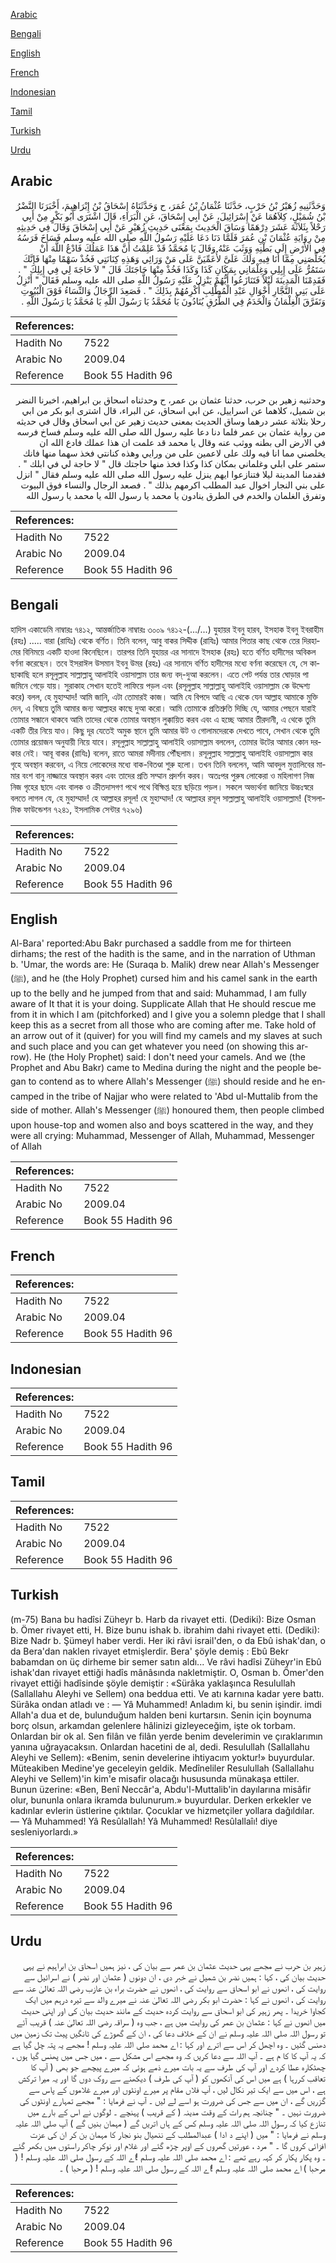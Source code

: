 [Arabic](#arabic)

[Bengali](#bengali)

[English](#english)

[French](#french)

[Indonesian](#indonesian)

[Tamil](#tamil)

[Turkish](#turkish)

[Urdu](#urdu)

## Arabic


<div dir="rtl" lang="ar" style={{fontSize:'larger',backgroundColor:'#f8f9fa',padding:20}}>
وَحَدَّثَنِيهِ زُهَيْرُ بْنُ حَرْبٍ، حَدَّثَنَا عُثْمَانُ بْنُ عُمَرَ، ح وَحَدَّثَنَاهُ إِسْحَاقُ بْنُ إِبْرَاهِيمَ، أَخْبَرَنَا النَّضْرُ بْنُ شُمَيْلٍ، كِلاَهُمَا عَنْ إِسْرَائِيلَ، عَنْ أَبِي إِسْحَاقَ، عَنِ الْبَرَاءِ، قَالَ اشْتَرَى أَبُو بَكْرٍ مِنْ أَبِي رَحْلاً بِثَلاَثَةَ عَشَرَ دِرْهَمًا وَسَاقَ الْحَدِيثَ بِمَعْنَى حَدِيثِ زُهَيْرٍ عَنْ أَبِي إِسْحَاقَ وَقَالَ فِي حَدِيثِهِ مِنْ رِوَايَةِ عُثْمَانَ بْنِ عُمَرَ فَلَمَّا دَنَا دَعَا عَلَيْهِ رَسُولُ اللَّهِ صلى الله عليه وسلم فَسَاخَ فَرَسُهُ فِي الأَرْضِ إِلَى بَطْنِهِ وَوَثَبَ عَنْهُ وَقَالَ يَا مُحَمَّدُ قَدْ عَلِمْتُ أَنَّ هَذَا عَمَلُكَ فَادْعُ اللَّهَ أَنْ يُخَلِّصَنِي مِمَّا أَنَا فِيهِ وَلَكَ عَلَىَّ لأُعَمِّيَنَّ عَلَى مَنْ وَرَائِي وَهَذِهِ كِنَانَتِي فَخُذْ سَهْمًا مِنْهَا فَإِنَّكَ سَتَمُرُّ عَلَى إِبِلِي وَغِلْمَانِي بِمَكَانِ كَذَا وَكَذَا فَخُذْ مِنْهَا حَاجَتَكَ قَالَ ‏"‏ لاَ حَاجَةَ لِي فِي إِبِلِكَ ‏"‏ ‏.‏ فَقَدِمْنَا الْمَدِينَةَ لَيْلاً فَتَنَازَعُوا أَيُّهُمْ يَنْزِلُ عَلَيْهِ رَسُولُ اللَّهِ صلى الله عليه وسلم فَقَالَ ‏"‏ أَنْزِلُ عَلَى بَنِي النَّجَّارِ أَخْوَالِ عَبْدِ الْمُطَّلِبِ أُكْرِمُهُمْ بِذَلِكَ ‏"‏ ‏.‏ فَصَعِدَ الرِّجَالُ وَالنِّسَاءُ فَوْقَ الْبُيُوتِ وَتَفَرَّقَ الْغِلْمَانُ وَالْخَدَمُ فِي الطُّرُقِ يُنَادُونَ يَا مُحَمَّدُ يَا رَسُولَ اللَّهِ يَا مُحَمَّدُ يَا رَسُولَ اللَّهِ ‏.‏
</div>
<div style={{backgroundColor:'#f8f9fa',padding:20, marginBottom: 10}}><table> <thead> <tr> <th>References:</th> <th></th> </tr> </thead> <tbody><tr><td>Hadith No</td><td>7522</td></tr><tr><td>Arabic No</td><td>2009.04</td></tr><tr><td>Reference</td><td>Book 55 Hadith 96</td></tr></tbody></table></div>


<div dir="rtl" lang="ar" style={{fontSize:'larger',backgroundColor:'#f8f9fa',padding:20}}>
وحدثنيه زهير بن حرب، حدثنا عثمان بن عمر، ح وحدثناه اسحاق بن ابراهيم، اخبرنا النضر بن شميل، كلاهما عن اسراييل، عن ابي اسحاق، عن البراء، قال اشترى ابو بكر من ابي رحلا بثلاثة عشر درهما وساق الحديث بمعنى حديث زهير عن ابي اسحاق وقال في حديثه من رواية عثمان بن عمر فلما دنا دعا عليه رسول الله صلى الله عليه وسلم فساخ فرسه في الارض الى بطنه ووثب عنه وقال يا محمد قد علمت ان هذا عملك فادع الله ان يخلصني مما انا فيه ولك على لاعمين على من ورايي وهذه كنانتي فخذ سهما منها فانك ستمر على ابلي وغلماني بمكان كذا وكذا فخذ منها حاجتك قال " لا حاجة لي في ابلك " . فقدمنا المدينة ليلا فتنازعوا ايهم ينزل عليه رسول الله صلى الله عليه وسلم فقال " انزل على بني النجار اخوال عبد المطلب اكرمهم بذلك " . فصعد الرجال والنساء فوق البيوت وتفرق الغلمان والخدم في الطرق ينادون يا محمد يا رسول الله يا محمد يا رسول الله
</div>
<div style={{backgroundColor:'#f8f9fa',padding:20, marginBottom: 10}}><table> <thead> <tr> <th>References:</th> <th></th> </tr> </thead> <tbody><tr><td>Hadith No</td><td>7522</td></tr><tr><td>Arabic No</td><td>2009.04</td></tr><tr><td>Reference</td><td>Book 55 Hadith 96</td></tr></tbody></table></div>

## Bengali


<div dir="ltr" lang="bn" style={{fontSize:'larger',backgroundColor:'#f8f9fa',padding:20}}>
হাদিস একাডেমি নাম্বারঃ ৭৪১২, আন্তর্জাতিক নাম্বারঃ ৩০০৯ ৭৪১২-(.../...) যুহায়র ইবনু হারব, ইসহাক ইবনু ইবরাহীম (রহঃ) ..... বারা (রাযিঃ) থেকে বর্ণিত। তিনি বলেন, আবু বাকর সিদ্দীক (রাযিঃ) আমার পিতার কাছ থেকে তের দিরহামের বিনিময়ে একটি হাওদা কিনেছিলে। তারপর তিনি যুহায়র এর সানাদে ইসহাক (রহঃ) হতে বর্ণিত হাদীসের অবিকল বর্ণনা করেছেন। তবে ইসরাঈল উসমান ইবনু উমর (রহঃ) এর সানাদে বর্ণিত হাদীসের মধ্যে বর্ণনা করেছেন যে, সে কাছাকাছি হলে রসূলুল্লাহ সাল্লাল্লাহু আলাইহি ওয়াসাল্লাম তার জন্য বদ্‌-দুআ করলেন। এতে পেট পর্যন্ত তার ঘোড়ার পা জমিনে গেড়ে যায়। সুরাকাহ সেখান হতেই লাফিয়ে পড়ল এবং (রসূলুল্লাহ সাল্লাল্লাহু আলাইহি ওয়াসাল্লাম কে উদ্দেশ্য করে) বলল, হে মুহাম্মাদ! আমি জানি, এটা তোমারই কাজ। আমি যে বিপদে আছি এ থেকে যেন আল্লাহ আমাকে মুক্তি দেন, এ বিষয়ে তুমি আমার জন্য আল্লাহর কাছে দুআ করো। আমি তোমাকে প্রতিশ্রুতি দিচ্ছি যে, আমার পেছনে যারাই তোমার সন্ধানে থাকবে আমি তাদের থেকে তোমার অবস্থান লুক্কায়িত করব এবং এ হচ্ছে আমার তীরদানী, এ থেকে তুমি একটি তীর নিয়ে যাও। কিছু দূর যেতেই অমুক স্থানে তুমি আমার উট ও গোলামদেরকে দেখতে পাবে, সেখান থেকে তুমি তোমার প্রয়োজন অনুযায়ী নিয়ে যাবে। রসূলুল্লাহ সাল্লাল্লাহু আলাইহি ওয়াসাল্লাম বললেন, তোমার উটের আমার কোন দরকার নেই। আবূ বাকর (রাযিঃ) বলেন, রাতে আমরা মদীনায় পৌঁছলাম। রসূলুল্লাহ সাল্লাল্লাহু আলাইহি ওয়াসাল্লাম কার গৃহে অবস্থান করবেন, এ নিয়ে লোকেদের মধ্যে বাক-বিতণ্ডা শুরু হলো। তখন তিনি বললেন, আমি আবদুল মুত্তালিবের মামার বংশ বানু নাজ্জারে অবস্থান করব এবং তাদের প্রতি সম্মান প্রদর্শন করব। অতঃপর পুরুষ লোকেরা ও মহিলাগণ নিজ নিজ গৃহের ছাদে এবং বালক ও ক্রীতদাসগণ পথে পথে বিক্ষিপ্ত হয়ে ছড়িয়ে পড়ল। সকলে অভ্যর্থনা জানিয়ে উচ্চঃস্বরে বলতে লাগল যে, হে মুহাম্মাদ! হে আল্লাহর রসূল! হে মুহাম্মাদ! হে আল্লাহর রসূল সাল্লাল্লাহু আলাইহি ওয়াসাল্লাম! (ইসলামিক ফাউন্ডেশন ৭২৪১, ইসলামিক সেন্টার ৭২৯৬)
</div>
<div style={{backgroundColor:'#f8f9fa',padding:20, marginBottom: 10}}><table> <thead> <tr> <th>References:</th> <th></th> </tr> </thead> <tbody><tr><td>Hadith No</td><td>7522</td></tr><tr><td>Arabic No</td><td>2009.04</td></tr><tr><td>Reference</td><td>Book 55 Hadith 96</td></tr></tbody></table></div>

## English


<div dir="ltr" lang="en" style={{fontSize:'larger',backgroundColor:'#f8f9fa',padding:20}}>
Al-Bara' reported:Abu Bakr purchased a saddle from me for thirteen dirhams; the rest of the hadith is the same, and in the narration of Uthman b. 'Umar, the words are: He (Suraqa b. Malik) drew near Allah's Messenger (ﷺ), and he (the Holy Prophet) cursed him and his camel sank in the earth up to the belly and he jumped from that and said: Muhammad, I am fully aware of It that it is your doing. Supplicate Allah that He should rescue me from it in which I am (pitchforked) and I give you a solemn pledge that I shall keep this as a secret from all those who are coming after me. Take hold of an arrow out of it (quiver) for you will find my camels and my slaves at such and such place and you can get whatever you need (on showing this arrow). He (the Holy Prophet) said: I don't need your camels. And we (the Prophet and Abu Bakr) came to Medina during the night and the people began to contend as to where Allah's Messenger (ﷺ) should reside and he encamped in the tribe of Najjar who were related to 'Abd ul-Muttalib from the side of mother. Allah's Messenger (ﷺ) honoured them, then people climbed upon house-top and women also and boys scattered in the way, and they were all crying: Muhammad, Messenger of Allah, Muhammad, Messenger of Allah
</div>
<div style={{backgroundColor:'#f8f9fa',padding:20, marginBottom: 10}}><table> <thead> <tr> <th>References:</th> <th></th> </tr> </thead> <tbody><tr><td>Hadith No</td><td>7522</td></tr><tr><td>Arabic No</td><td>2009.04</td></tr><tr><td>Reference</td><td>Book 55 Hadith 96</td></tr></tbody></table></div>

## French


<div dir="ltr" lang="fr" style={{fontSize:'larger',backgroundColor:'#f8f9fa',padding:20}}>

</div>
<div style={{backgroundColor:'#f8f9fa',padding:20, marginBottom: 10}}><table> <thead> <tr> <th>References:</th> <th></th> </tr> </thead> <tbody><tr><td>Hadith No</td><td>7522</td></tr><tr><td>Arabic No</td><td>2009.04</td></tr><tr><td>Reference</td><td>Book 55 Hadith 96</td></tr></tbody></table></div>

## Indonesian


<div dir="ltr" lang="id" style={{fontSize:'larger',backgroundColor:'#f8f9fa',padding:20}}>

</div>
<div style={{backgroundColor:'#f8f9fa',padding:20, marginBottom: 10}}><table> <thead> <tr> <th>References:</th> <th></th> </tr> </thead> <tbody><tr><td>Hadith No</td><td>7522</td></tr><tr><td>Arabic No</td><td>2009.04</td></tr><tr><td>Reference</td><td>Book 55 Hadith 96</td></tr></tbody></table></div>

## Tamil


<div dir="ltr" lang="ta" style={{fontSize:'larger',backgroundColor:'#f8f9fa',padding:20}}>

</div>
<div style={{backgroundColor:'#f8f9fa',padding:20, marginBottom: 10}}><table> <thead> <tr> <th>References:</th> <th></th> </tr> </thead> <tbody><tr><td>Hadith No</td><td>7522</td></tr><tr><td>Arabic No</td><td>2009.04</td></tr><tr><td>Reference</td><td>Book 55 Hadith 96</td></tr></tbody></table></div>

## Turkish


<div dir="ltr" lang="tr" style={{fontSize:'larger',backgroundColor:'#f8f9fa',padding:20}}>
(m-75) Bana bu hadîsi Züheyr b. Harb da rivayet etti. (Dediki): Bize Osman b. Ömer rivayet etti, H. Bize bunu ishak b. ibrahim dahi rivayet etti. (Dediki): Bize Nadr b. Şümeyl haber verdi. Her iki râvi israil'den, o da Ebû ishak'dan, o da Bera'dan naklen rivayet etmişlerdir. Bera' şöyle demiş : Ebû Bekr babamdan on üç dirheme bir semer satın aldı... Ve râvi hadîsi Züheyr'in Ebû ishak'dan rivayet ettiği hadîs mânâsında nakletmiştir. O, Osman b. Ömer'den rivayet ettiği hadîsinde şöyle demiştir : «Sürâka yaklaşınca Resulullah (Sallallahu Aleyhi ve Sellem) ona beddua etti. Ve atı karnına kadar yere battı. Sürâka ondan atladı ve : — Yâ Muhammed! Anladım ki, bu senin işindir. imdi Allah'a dua et de, bulunduğum halden beni kurtarsın. Senin için boynuma borç olsun, arkamdan gelenlere hâlinizi gizleyeceğim, işte ok torbam. Onlardan bir ok al. Sen filân ve filân yerde benim develerimin ve çıraklarımın yanına uğrayacaksın. Onlardan hacetini de al, dedi. Resulullah (Sallallahu Aleyhi ve Sellem): «Benim, senin develerine ihtiyacım yoktur!» buyurdular. Müteakiben Medine'ye geceleyin geldik. Medîneliler Resulullah (Sallallahu Aleyhi ve Sellem)'in kim'e misafir olacağı hususunda münakaşa ettiler. Bunun üzerine: «Ben, Benî Neccâr'a, Abdu'l-Muttalib'in dayılarına misâfir olur, bununla onlara ikramda bulunurum.» buyurdular. Derken erkekler ve kadınlar evlerin üstlerine çıktılar. Çocuklar ve hizmetçiler yollara dağıldılar. — Yâ Muhammed! Yâ Resûlallah! Yâ Muhammed! Resûlallaîı! diye sesleniyorlardı.»
</div>
<div style={{backgroundColor:'#f8f9fa',padding:20, marginBottom: 10}}><table> <thead> <tr> <th>References:</th> <th></th> </tr> </thead> <tbody><tr><td>Hadith No</td><td>7522</td></tr><tr><td>Arabic No</td><td>2009.04</td></tr><tr><td>Reference</td><td>Book 55 Hadith 96</td></tr></tbody></table></div>

## Urdu


<div dir="rtl" lang="ur" style={{fontSize:'larger',backgroundColor:'#f8f9fa',padding:20}}>
زہیر بن حرب نے مجھے یہی حدیث عثمان بن عمر سے بیان کی ، نیز ہمیں اسحاق بن ابراہیم نے یہی حدیث بیان کی ، کہا : ہمیں نضر بن شمیل نے خبر دی ، ان دونوں ( عثمان اور نضر ) نے اسرائیل سے روایت کی ، انھوں نے ابو اسحاق سے روایت کی ، انھوں نے حضرت براء بن عازب رضی اللہ تعالیٰ عنہ سے روایت کی ، انھوں نے کہا : حضرت ابو بکر رضی اللہ تعالیٰ عنہ نے میرے والد سے تیرہ درہم میں ایک کجاوا خریدا ۔ پھر زہیر کی ابو اسحاق سے روایت کردہ حدیث کے مانند حدیث بیان کی اور اپنی حدیث میں انھوں نے کہا : عثمان بن عمر کی روایت میں ہے ، جب وہ ( سراقہ رضی اللہ تعالیٰ عنہ ) قریب آئے تو رسول اللہ صلی اللہ علیہ وسلم نے ان کے خلاف دعا کی ، ان کے گھوڑے کی ٹانگیں پیٹ تک زمین میں دھنس گئیں ۔ وہ اچھل کر اس سے اترے اور کہا : اے محمد صلی اللہ علیہ وسلم ! مجھے یہ پتہ چل گیا ہے کہ یہ آپ کا کا م ہے ۔ آپ اللہ سے دعا کریں کہ وہ مجھے اس مشکل سے ، میں جس میں پھنس گیا ہوں ، چھٹکارہ عطا کردے اور آپ کی طرف سے یہ بات میرے ذمے ہوئی کہ میرے پیچھے جو بھی ( آپ کا تعاقب کررہا ) ہے میں اس کی آنکھوں کو ( آپ کی طرف ) دیکھنے سے روک دوں گا اور یہ میرا ترکش ہے ، اس میں سے ایک تیر نکال لیں ، آپ فلاں مقام پر میرے اونٹوں اور میرے غلاموں کے پاس سے گزریں گے ، ان میں سے جس کی ضرورت ہو اسے لے لیں ۔ آپ نے فرمایا : " مجھے تمہارے اونٹوں کی ضرورت نہیں ۔ " چنانچہ ہم رات کے وقت مدینہ ( کے قریب ) پہنچے ۔ لوگوں نے اس کے بارے میں تنازع کیا کہ رسول اللہ صلی اللہ علیہ وسلم کس کے ہاں اتریں گے ( مہمان بنیں گے ) آپ صلی اللہ علیہ وسلم نے فرمایا : " میں ( اپنے د ادا ) عبدالمطلب کے ننھیال بنو نجار کا مہمان بن کر ان کی عزت افزائی کروں گا ۔ " مرد ، عورتیں گھروں کے اوپر چڑھ گئے اور غلام اور نوکر چاکر راستوں میں بکھر گئے ۔ وہ پکار پکار کر کہہ رہے تھے : اے محمد صلی اللہ علیہ وسلم !اے اللہ کے رسول صلی اللہ علیہ وسلم ! ( مرحبا ) اے محمد صلی اللہ علیہ وسلم !اے اللہ کے رسول صلی اللہ علیہ وسلم ! ( مرحبا ) ۔
</div>
<div style={{backgroundColor:'#f8f9fa',padding:20, marginBottom: 10}}><table> <thead> <tr> <th>References:</th> <th></th> </tr> </thead> <tbody><tr><td>Hadith No</td><td>7522</td></tr><tr><td>Arabic No</td><td>2009.04</td></tr><tr><td>Reference</td><td>Book 55 Hadith 96</td></tr></tbody></table></div>